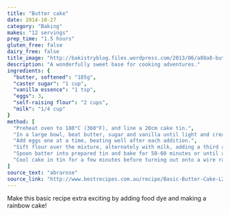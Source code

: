 ```yaml
---
title: "Butter cake"
date: 2014-10-27
category: "Baking"
makes: "12 servings"
prep_time: "1.5 hours"
gluten_free: false
dairy_free: false
title_image: "http://bakistryblog.files.wordpress.com/2013/06/a88a8-buttercakelight02.jpg"
description: "A wonderfully sweet base for cooking adventures."
ingredients: {
  "butter, softened": "185g",
  "caster sugar": "1 cup",
  "vanilla essence": "1 tsp",
  "eggs": 3,
  "self-raising flour": "2 cups",
  "milk": "1/4 cup"
}
method: [
  "Preheat oven to 180°C (360°F), and line a 20cm cake tin.",
  "In a large bowl, beat butter, sugar and vanilla until light and creamy.",
  "Add eggs one at a time, beating well after each addition.",
  "Sift flour over the mixture, alternately with milk, adding a third at a time. Stir in lightly.",
  "Spoon batter into prepared tin and bake for 50-60 minutes or until a skewer inserted comes out clean.",
  "Cool cake in tin for a few minutes before turning out onto a wire rack."
]
source_text: "abrarose"
source_link: "http://www.bestrecipes.com.au/recipe/Basic-Butter-Cake-L2239.html"
---
```

Make this basic recipe extra exciting by adding food dye and making a rainbow cake!
